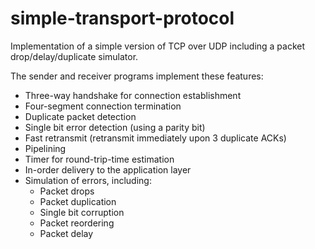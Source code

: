 # simple-transport-protocol
Implementation of a simple version of TCP over UDP including a packet drop/delay/duplicate simulator.

The sender and receiver programs implement these features:
- Three-way handshake for connection establishment
- Four-segment connection termination
- Duplicate packet detection
- Single bit error detection (using a parity bit)
- Fast retransmit (retransmit immediately upon 3 duplicate ACKs)
- Pipelining
- Timer for round-trip-time estimation
- In-order delivery to the application layer
- Simulation of errors, including:
  - Packet drops
  - Packet duplication
  - Single bit corruption
  - Packet reordering
  - Packet delay
